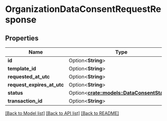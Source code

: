 # OrganizationDataConsentRequestResponse

## Properties

Name | Type | Description | Notes
------------ | ------------- | ------------- | -------------
**id** | Option<**String**> |  | [optional]
**template_id** | Option<**String**> |  | [optional]
**requested_at_utc** | Option<**String**> |  | [optional]
**request_expires_at_utc** | Option<**String**> |  | [optional]
**status** | Option<[**crate::models::DataConsentStatus**](DataConsentStatus.md)> |  | [optional]
**transaction_id** | Option<**String**> |  | [optional]

[[Back to Model list]](../README.md#documentation-for-models) [[Back to API list]](../README.md#documentation-for-api-endpoints) [[Back to README]](../README.md)


